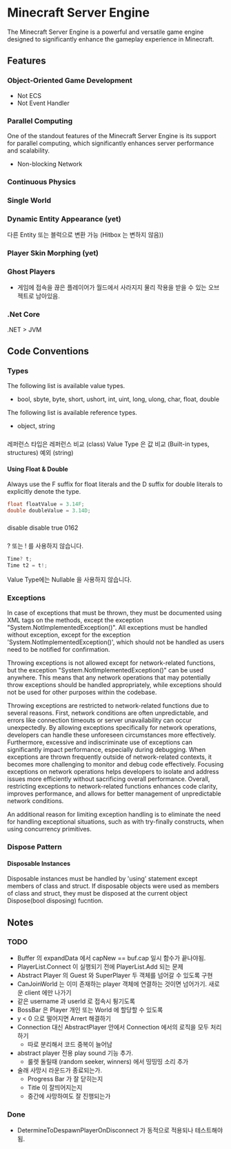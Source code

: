 ﻿# Minecraft Server Engine
The Minecraft Server Engine is a powerful and versatile game engine designed to significantly enhance the gameplay experience in Minecraft.

## Features

### Object-Oriented Game Development
* Not ECS
* Not Event Handler

### Parallel Computing
One of the standout features of the Minecraft Server Engine is its support for parallel computing, 
which significantly enhances server performance and scalability.
* Non-blocking Network

### Continuous Physics

### Single World

### Dynamic Entity Appearance (yet)
다른 Entity 또는 블럭으로 변환 가능 (Hitbox 는 변하지 않음))

### Player Skin Morphing (yet)

### Ghost Players
* 게임에 접속을 끊은 플레이어가 월드에서 사라지지 물리 작용을 받을 수 있는 오브젝트로 남아있음.

### .Net Core
.NET > JVM


## Code Conventions

### Types

The following list is available value types.

* bool, sbyte, byte, short, ushort, int, uint, long, ulong, char, float, double

The following list is available reference types.

* object, string

###
레퍼런스 타입은 레퍼런스 비교 (class)
Value Type 은 값 비교 (Built-in types, structures)
예외 (string)

#### Using Float & Double

Always use the F suffix for float literals and the D suffix for double literals to explicitly denote the type.

```c#
float floatValue = 3.14F;
double doubleValue = 3.14D;
```

###
<ImplicitUsings>disable</ImplicitUsings>
<Nullable>disable</Nullable>
<TreatWarningsAsErrors>true</TreatWarningsAsErrors>
<WarningsNotAsErrors>0162</WarningsNotAsErrors>

###
? 또는 ! 를 사용하지 않습니다.
```c#
Time? t;
Time t2 = t!;
```

Value Type에는 Nullable 을 사용하지 않습니다.

### Exceptions

In case of exceptions that must be thrown, they must be documented using XML tags on the methods,
except the exception "System.NotImplementedException()".
All exceptions must be handled without exception, except for the exception 'System.NotImplementedException()', 
which should not be handled as users need to be notified for confirmation.

Throwing exceptions is not allowed except for network-related functions, but the exception "System.NotImplementedException()" can be used anywhere.
This means that any network operations that may potentially throw exceptions should be handled appropriately, 
while exceptions should not be used for other purposes within the codebase.

Throwing exceptions are restricted to network-related functions due to several reasons. 
First, network conditions are often unpredictable, 
and errors like connection timeouts or server unavailability can occur unexpectedly. 
By allowing exceptions specifically for network operations, developers can handle these unforeseen circumstances more effectively.
Furthermore, excessive and indiscriminate use of exceptions can significantly impact performance, especially during debugging. 
When exceptions are thrown frequently outside of network-related contexts, 
it becomes more challenging to monitor and debug code effectively. 
Focusing exceptions on network operations helps developers to isolate and address issues more efficiently without sacrificing overall performance.
Overall, restricting exceptions to network-related functions enhances code clarity, improves performance, and allows for better management of unpredictable network conditions.

An additional reason for limiting exception handling is to eliminate the need for handling exceptional situations, 
such as with try-finally constructs, when using concurrency primitives.

### Dispose Pattern

#### Disposable Instances

Disposable instances must be handled by 'using' statement except members of class and struct.
If disposable objects were used as members of class and struct, they must be disposed at the current object Dispose(bool disposing) fucntion.

## Notes

### TODO
* Buffer 의 expandData 에서 capNew == buf.cap 일시 함수가 끝나야됨.
* PlayerList.Connect 이 실행되기 전에 PlayerList.Add 되는 문제
* Abstract Player 의 Guest 와 SuperPlayer 두 객체를 넘어갈 수 있도록 구현
* CanJoinWorld 는 이미 존재하는 player 객체에 연결하는 것이면 넘어가기. 새로운 client 에만 나가기
* 같은 username 과 userId 로 접속시 튕기도록
* BossBar 은 Player 개인 또는 World 에 할당할 수 있도록
* y < 0 으로 떨어지면 Arrert 해결하기
* Connection 대신 AbstractPlayer 안에서 Connection 에서의 로직을 모두 처리하기
	* 따로 분리해서 코드 중복이 늘어남
* abstract player 전용 play sound 기능 추가.
	* 룰렛 돌릴때 (random seeker, winners) 에서 띵띵띵 소리 추가
* 술래 사망시 라운드가 종료되는가. 
	* Progress Bar 가 잘 닫히는지
	* Title 이 잘띄어지는지
	* 중간에 사망하여도 잘 진행되는가

### Done 

* DetermineToDespawnPlayerOnDisconnect 가 동적으로 적용되나 테스트해야됨.